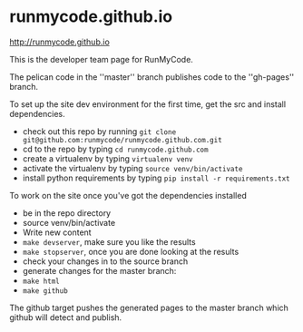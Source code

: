 runmycode.github.io
====================

http://runmycode.github.io

This is the developer team page for RunMyCode.

The pelican code in the ''master'' branch publishes code to the ''gh-pages'' branch.

To set up the site dev environment for the first time, get the src and install dependencies.

* check out this repo by running `git clone git@github.com:runmycode/runmycode.github.com.git`
* cd to the repo by typing `cd runmycode.github.com`
* create a virtualenv by typing `virtualenv venv`
* activate the virtualenv by typing `source venv/bin/activate`
* install python requirements by typing `pip install -r requirements.txt`

To work on the site once you've got the dependencies installed

* be in the repo directory
* source venv/bin/activate
* Write new content
 * `make devserver`, make sure you like the results
 * `make stopserver`, once you are done looking at the results
* check your changes in to the source branch
* generate changes for the master branch:
 * `make html`
 * `make github`

The github target pushes the generated pages to the master branch which github will detect and publish.
